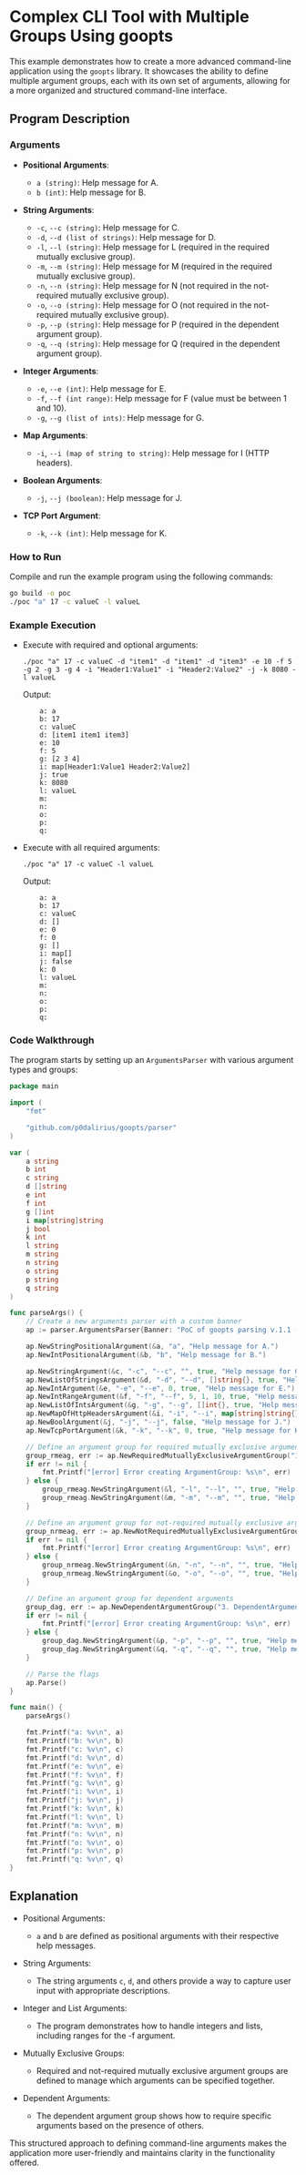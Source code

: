 # Complex CLI Tool with Multiple Groups Using goopts

This example demonstrates how to create a more advanced command-line application using the `goopts` library. It showcases the ability to define multiple argument groups, each with its own set of arguments, allowing for a more organized and structured command-line interface.

## Program Description

### Arguments

- **Positional Arguments**:
  - `a (string)`: Help message for A.
  - `b (int)`: Help message for B.

- **String Arguments**:
  - `-c`, `--c (string)`: Help message for C.
  - `-d`, `--d (list of strings)`: Help message for D.
  - `-l`, `--l (string)`: Help message for L (required in the required mutually exclusive group).
  - `-m`, `--m (string)`: Help message for M (required in the required mutually exclusive group).
  - `-n`, `--n (string)`: Help message for N (not required in the not-required mutually exclusive group).
  - `-o`, `--o (string)`: Help message for O (not required in the not-required mutually exclusive group).
  - `-p`, `--p (string)`: Help message for P (required in the dependent argument group).
  - `-q`, `--q (string)`: Help message for Q (required in the dependent argument group).

- **Integer Arguments**:
  - `-e`, `--e (int)`: Help message for E.
  - `-f`, `--f (int range)`: Help message for F (value must be between 1 and 10).
  - `-g`, `--g (list of ints)`: Help message for G.

- **Map Arguments**:
  - `-i`, `--i (map of string to string)`: Help message for I (HTTP headers).

- **Boolean Arguments**:
  - `-j`, `--j (boolean)`: Help message for J.

- **TCP Port Argument**:
  - `-k`, `--k (int)`: Help message for K.

### How to Run

Compile and run the example program using the following commands:

```bash
go build -o poc
./poc "a" 17 -c valueC -l valueL
```

### Example Execution

- Execute with required and optional arguments:
    ```
    ./poc "a" 17 -c valueC -d "item1" -d "item1" -d "item3" -e 10 -f 5 -g 2 -g 3 -g 4 -i "Header1:Value1" -i "Header2:Value2" -j -k 8080 -l valueL
    ```
    Output:
    ```
        a: a
        b: 17
        c: valueC
        d: [item1 item1 item3]
        e: 10
        f: 5
        g: [2 3 4]
        i: map[Header1:Value1 Header2:Value2]
        j: true
        k: 8080
        l: valueL
        m: 
        n: 
        o: 
        p: 
        q: 
    ```

- Execute with all required arguments:
    ```
    ./poc "a" 17 -c valueC -l valueL
    ```
    Output:
    ```
        a: a
        b: 17
        c: valueC
        d: []
        e: 0
        f: 0
        g: []
        i: map[]
        j: false
        k: 0
        l: valueL
        m: 
        n: 
        o: 
        p: 
        q:
    ```

### Code Walkthrough

The program starts by setting up an `ArgumentsParser` with various argument types and groups:

```go
package main

import (
	"fmt"

	"github.com/p0dalirius/goopts/parser"
)

var (
	a string
	b int
	c string
	d []string
	e int
	f int
	g []int
	i map[string]string
	j bool
	k int
	l string
	m string
	n string
	o string
	p string
	q string
)

func parseArgs() {
	// Create a new arguments parser with a custom banner
	ap := parser.ArgumentsParser{Banner: "PoC of goopts parsing v.1.1 - by @podalirius_"}

	ap.NewStringPositionalArgument(&a, "a", "Help message for A.")
	ap.NewIntPositionalArgument(&b, "b", "Help message for B.")

	ap.NewStringArgument(&c, "-c", "--c", "", true, "Help message for C.")
	ap.NewListOfStringsArgument(&d, "-d", "--d", []string{}, true, "Help message for D.")
	ap.NewIntArgument(&e, "-e", "--e", 0, true, "Help message for E.")
	ap.NewIntRangeArgument(&f, "-f", "--f", 5, 1, 10, true, "Help message for F.")
	ap.NewListOfIntsArgument(&g, "-g", "--g", []int{}, true, "Help message for G.")
	ap.NewMapOfHttpHeadersArgument(&i, "-i", "--i", map[string]string{}, true, "Help message for I.")
	ap.NewBoolArgument(&j, "-j", "--j", false, "Help message for J.")
	ap.NewTcpPortArgument(&k, "-k", "--k", 0, true, "Help message for K.");

	// Define an argument group for required mutually exclusive arguments
	group_rmeag, err := ap.NewRequiredMutuallyExclusiveArgumentGroup("1. RequiredMutuallyExclusiveArgumentGroup")
	if err != nil {
		fmt.Printf("[error] Error creating ArgumentGroup: %s\n", err)
	} else {
		group_rmeag.NewStringArgument(&l, "-l", "--l", "", true, "Help message for L.")
		group_rmeag.NewStringArgument(&m, "-m", "--m", "", true, "Help message for M.")
	}

	// Define an argument group for not-required mutually exclusive arguments
	group_nrmeag, err := ap.NewNotRequiredMutuallyExclusiveArgumentGroup("2. NotRequiredMutuallyExclusiveArgumentGroup")
	if err != nil {
		fmt.Printf("[error] Error creating ArgumentGroup: %s\n", err)
	} else {
		group_nrmeag.NewStringArgument(&n, "-n", "--n", "", true, "Help message for N.")
		group_nrmeag.NewStringArgument(&o, "-o", "--o", "", true, "Help message for O.")
	}

	// Define an argument group for dependent arguments
	group_dag, err := ap.NewDependentArgumentGroup("3. DependentArgumentGroup")
	if err != nil {
		fmt.Printf("[error] Error creating ArgumentGroup: %s\n", err)
	} else {
		group_dag.NewStringArgument(&p, "-p", "--p", "", true, "Help message for P.")
		group_dag.NewStringArgument(&q, "-q", "--q", "", true, "Help message for Q.")
	}

	// Parse the flags
	ap.Parse()
}

func main() {
	parseArgs()

	fmt.Printf("a: %v\n", a)
	fmt.Printf("b: %v\n", b)
	fmt.Printf("c: %v\n", c)
	fmt.Printf("d: %v\n", d)
	fmt.Printf("e: %v\n", e)
	fmt.Printf("f: %v\n", f)
	fmt.Printf("g: %v\n", g)
	fmt.Printf("i: %v\n", i)
	fmt.Printf("j: %v\n", j)
	fmt.Printf("k: %v\n", k)
	fmt.Printf("l: %v\n", l)
	fmt.Printf("m: %v\n", m)
	fmt.Printf("n: %v\n", n)
	fmt.Printf("o: %v\n", o)
	fmt.Printf("p: %v\n", p)
	fmt.Printf("q: %v\n", q)
}
```

## Explanation

- Positional Arguments:
    - `a` and `b` are defined as positional arguments with their respective help messages.

- String Arguments:
    - The string arguments `c`, `d`, and others provide a way to capture user input with appropriate descriptions.

- Integer and List Arguments:
    - The program demonstrates how to handle integers and lists, including ranges for the -f argument.

- Mutually Exclusive Groups:
    - Required and not-required mutually exclusive argument groups are defined to manage which arguments can be specified together.

- Dependent Arguments:
    - The dependent argument group shows how to require specific arguments based on the presence of others.

This structured approach to defining command-line arguments makes the application more user-friendly and maintains clarity in the functionality offered.
